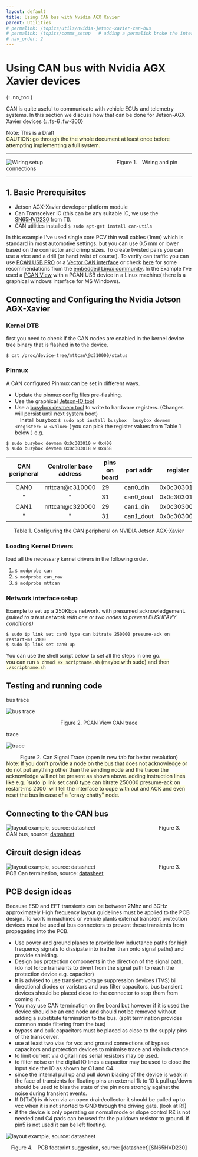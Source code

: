 ```yaml
---
layout: default
title: Using CAN bus with Nvidia AGX Xavier
parent: Utilities
# permalink: /topics/utils/nvidia-jetson-xavier-can-bus
# permalink: /topics/comms_setup   # adding a permalink broke the internal linking to a topic 
# nav_order: 2
---
```


# Using CAN bus with Nvidia AGX Xavier devices
{: .no_toc }

CAN is quite useful to communicate with vehicle ECUs and telemetry systems. In this section we discuss how that can be done for Jetson-AGX Xavier devices
{: .fs-6 .fw-300}
<!--
## Table of contents 
{: .no_toc .text-delta}

1. TOC
{:toc}
-->
Note: This is a Draft <br />
<span style="background-color: lightyellow">
CAUTION: go through the the whole document at least once before attempting implementing a full system.  
</span>

---

![Wiring setup](can_bus_jetson_xavier_files/jetson-xavier-can.svg)
              Figure 1. Wiring and pin connections

--- 
## 1. Basic Prerequisites

* Jetson AGX-Xavier developer platform module
* Can Transceiver IC (this can be any suitable IC, we use the [SN65HVD230][SN65HVD230] from TI).
* CAN utilities installed `$ sudo apt-get install can-utils`

In this example I've used single core PCV thin wall cables (1mm) which is standard in most automotive settings. but you can use 0.5 mm or lower based on the connector and crimp sizes. 
To create twisted pairs you can use a vice and a drill (or hand twist of course). To verify can traffic you can use [PCAN USB PRO][PCAN-USB-PRO] or a [Vector CAN interface][VECTOR-CAN] or check [here][LINUX-CAN-STUFF] for some recommendations from the [embedded Linux community][ELINUX-ORG]. In the Example I've used a [PCAN View][PCAN-VIEW] with a PCAN USB device in a Linux machine( there is a graphical windows interface for MS Windows). 

## Connecting and Configuring the Nvidia Jetson AGX-Xavier 

### Kernel DTB

first you need to check if the CAN nodes are enabled in the kernel device tree binary that is flashed in to the device. 

```shell
$ cat /proc/device-tree/mttcan\@c310000/status
``` 

### Pinmux

A CAN configured Pinmux can be set in different ways.

* Update the pinmux config files pre-flashing.
* Use the graphical [Jetson-IO tool][JETSON-IO-TOOL]
* Use a [busybox devmem tool][BUSYBOX-DEVMEM] to write to hardware registers. (Changes will persist until next system boot) <br />
 Install busybox `$ sudo apt install busybox`
 `busybox devmem <register> w <value>` ( you can pick the register values from Table 1 below )
e.g. 
```shell
$ sudo busybox devmem 0x0c303010 w 0x400
$ sudo busybox devmem 0x0c303018 w 0x458
```


 | CAN peripheral          | Controller base address | pins on board | port addr |register    | value | chip conn (SN65HVD230) |
 |-------------------------|-------------------------| ------------- |-----------|------------| ------| -----------------------|
 |  <center>CAN0</center>  | mttcan@c310000          | 29            | can0_din  | 0x0c303018 | 0x458 | R (RX)                 |
 |  <center>"</center>     | <center>"</center>      | 31            | can0_dout | 0x0c303010 | 0x400 | D (TX)                 |
 |  <center>CAN1</center>  | mttcan@c320000          | 29            | can1_din  | 0x0c303008 | 0x458 | R (RX)                 |
 |  <center>"</center>     | <center>"</center>      | 31            | can1_dout | 0x0c303000 | 0x400 | D (TX)                 |

<center> Table 1. Configuring the CAN peripheral on NVIDIA Jetson AGX-Xavier  </center>


### Loading Kernel Drivers
load all the necessary kernel drivers in the following order.
1. `$ modprobe can`
2. `$ modprobe can_raw`
3. `$ modprobe mttcan`

### Network interface setup 

Example to set up a 250Kbps network. with presumed acknowledgement. *(suited to a test network with one or two nodes to prevent BUSHEAVY conditions)*

```shell
$ sudo ip link set can0 type can bitrate 250000 presume-ack on restart-ms 2000
$ sudo ip link set can0 up
```

You can use the shell script below to set all the steps in one go. <br />
<span style="background-color: lightyellow">
you can run `$ chmod +x scriptname.sh` (maybe with sudo) and then `./scriptname.sh`
</span>


<script src="https://gist.github.com/ganindu7/fb8fa77394ecd22516567bf8cf2fe957.js?file=run.sh"></script>


## Testing and running code



<script src="https://gist.github.com/ganindu7/fb8fa77394ecd22516567bf8cf2fe957.js?file=test.py"></script>

bus trace 

![bus trace](can_bus_jetson_xavier_files/can-capture.gif)
<center> Figure 2. PCAN View CAN trace </center>

trace

![trace](can_bus_jetson_xavier_files/can-sig-trace.svg)
<center> Figure 2. Can Signal Trace (open in new tab for better resolution) </center>
<span style="background-color: lightyellow">
Note: If you don't provide a node on the bus that does not acknowledge or do not put anything other than the sending node and the tracer the acknowledge will not be present as shown above. 
adding instruction lines like e.g. `sudo ip link set can0 type can bitrate 250000 presume-ack on restart-ms 2000` will tell the interface to cope with out and ACK and even reset the bus in case of 
a "crazy chatty" node.
</span>

## Connecting to the CAN bus 


![layout example, source: datasheet](can_bus_jetson_xavier_files/can-bus.png)
            Figure 3. CAN bus, source: [datasheet][SN65HVD230]


## Circuit design ideas 


![layout example, source: datasheet](can_bus_jetson_xavier_files/can-term.png)
            Figure 3. PCB Can termination, source: [datasheet][SN65HVD230]

## PCB design ideas 

Because ESD and EFT transients can be between 2Mhz and 3GHz approximately High frequency layout guidelines must be applied to the PCB design. 
To work in machines or vehicle plants external transient protection devices must be used at bus connectors to prevent these transients from propagating into the PCB.

* Use power and ground planes to provide low inductance paths for high frequency signals to dissipate into (rather than onto signal paths) and provide shielding. 
* Design bus protection components in the direction of the signal path. (do not force transients to divert from the signal path to reach the protection device e.g. capacitor) 
* It is advised to use transient voltage suppression devices (TVS) bi directional diodes or varistors and bus filter capacitors, bus transient devices should be placed close to the connector to stop them from coming in. 
* You may use CAN termination on the board but however if it is used the device should be an end node and should not be removed without adding a substitute termination to the bus. (split termination provides common mode filtering from the bus)
* bypass and bulk capacitors must be placed as close to the supply pins of the transceiver. 
* use at least two vias for vcc and ground connections of bypass capacitors and protection devices to minimise trace and via inductance. 
* to limit current via digital lines serial resistors may be used. 
* to filter noise on the digital IO lines a capacitor may be used to close the input side the IO as shown by C1 and C4.
* since the internal pull up and pull down biasing of the device is weak in the face of transients for floating pins an external 1k to 10 k pull up/down should be used to bias the state of the pin nore strongly against the noise during transient events. 
* If D(TxD) is driven via an open drain/collector it should be pulled up to vcc when it is not shorted to GND through the driving gate. (look at R1)
* if the device is only operating on normal mode or slope control R£ is not needed and C4 pads can be used for the pulldown resistor to ground. 
if pin5 is not used it can be left floating. 



![layout example, source: datasheet](can_bus_jetson_xavier_files/footprint-ckt.png)
<center> Figure 4. PCB footprint suggestion, source: [datasheet][SN65HVD230] </center>



[SN65HVD230]: https://www.ti.com/lit/ds/symlink/sn65hvd230.pdf
[PCAN-USB-PRO]: https://www.peak-system.com/PCAN-USB-Pro-FD.366.0.html?&L=1
[VECTOR-CAN]: https://www.vector.com/int/en/products/products-a-z/hardware/network-interfaces/vn7640
[LINUX-CAN-STUFF]: https://elinux.org/CAN_Bus
[ELINUX-ORG]: https://elinux.org/
[PCAN-VIEW]: https://www.peak-system.com/PCAN-View.242.0.html?&L=1
[JETSON-IO-TOOL]: https://docs.nvidia.com/jetson/l4t/Tegra%20Linux%20Driver%20Package%20Development%20Guide/hw_setup_jetson_io.html#wwpID0E0ZE0HA
[BUSYBOX-DEVMEM]: https://www.busybox.net/downloads/BusyBox.html